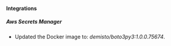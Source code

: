 #### Integrations
##### Aws Secrets Manager
- Updated the Docker image to: *demisto/boto3py3:1.0.0.75674*.

